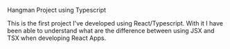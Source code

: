 Hangman Project using Typescript

This is the first project I've developed using React/Typescript. 
With it I have been able to understand what are the difference between using JSX and TSX when developing React Apps.